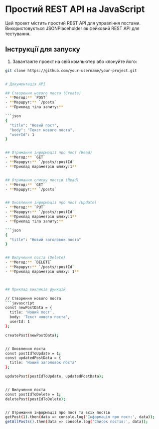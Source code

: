 # Простий REST API на JavaScript

Цей проект містить простий REST API для управління постами. Використовується JSONPlaceholder як фейковий REST API для тестування.

## Інструкції для запуску

1. Завантажте проект на свій компьютер або клонуйте його:

````bash
git clone https://github.com/your-username/your-project.git


# Документація API

## Створення нового поста (Create)
- **Метод:** `POST`
- **Маршрут:** `/posts`
- **Приклад тіла запиту:**

```json
{
  "title": "Новий пост",
  "body": "Текст нового поста",
  "userId": 1
}


## Отримання інформації про пост (Read)
- **Метод:** `GET`
- **Маршрут:** `/posts/:postId`
- **Приклад параметрів шляху:1**


## Отримання списку постів (Read)
- **Метод:** `GET`
- **Маршрут:** `/posts`


## Оновлення інформації про пост (Update)
- **Метод:** `PUT`
- **Маршрут:** `/posts/:postId`
- **Приклад параметрів шляху:1**
- **Приклад тіла запиту:**

```json
{
  "title": "Новий заголовок поста"
}


## Вилучення поста (Delete)
- **Метод:** `DELETE`
- **Маршрут:** `/posts/:postId`
- **Приклад параметрів шляху: 1**



## Приклад викликів функцій

// Створення нового поста
```javascript
const newPostData = {
  title: 'Новий пост',
  body: 'Текст нового поста',
  userId: 1
};

createPost(newPostData);


// Оновлення поста
const postIdToUpdate = 1;
const updatedPostData = {
  title: 'Новий заголовок поста'
};

updatePost(postIdToUpdate, updatedPostData);


// Вилучення поста
const postIdToDelete = 1;
deletePost(postIdToDelete);


// Отримання інформації про пост та всіх постів
getPost(1).then(data => console.log('Інформація про пост:', data));
getAllPosts().then(data => console.log('Список постів:', data));



````
